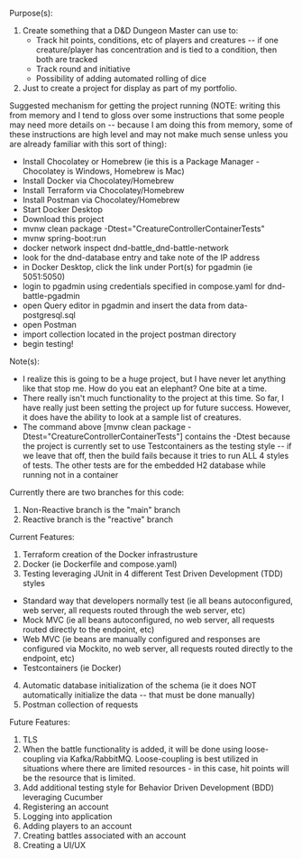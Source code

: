 Purpose(s):
1) Create something that a D&D Dungeon Master can use to:
    - Track hit points, conditions, etc of players and creatures -- if one creature/player has concentration and is tied to a condition, then both are tracked
    - Track round and initiative
    - Possibility of adding automated rolling of dice
2) Just to create a project for display as part of my portfolio.

Suggested mechanism for getting the project running (NOTE: writing this from memory and I tend to gloss over some instructions that some people may need more details on -- because I am doing this from memory, some of these instructions are high level and may not make much sense unless you are already familiar with this sort of thing):
- Install Chocolatey or Homebrew (ie this is a Package Manager - Chocolatey is Windows, Homebrew is Mac)
- Install Docker via Chocolatey/Homebrew
- Install Terraform via Chocolatey/Homebrew
- Install Postman via Chocolatey/Homebrew
- Start Docker Desktop
- Download this project
- mvnw clean package -Dtest="CreatureControllerContainerTests"
- mvnw spring-boot:run
- docker network inspect dnd-battle_dnd-battle-network
- look for the dnd-database entry and take note of the IP address
- in Docker Desktop, click the link under Port(s) for pgadmin (ie 5051:5050)
- login to pgadmin using credentials specified in compose.yaml for dnd-battle-pgadmin
- open Query editor in pgadmin and insert the data from data-postgresql.sql
- open Postman
- import collection located in the project postman directory
- begin testing!

Note(s):
- I realize this is going to be a huge project, but I have never let anything like that stop me.  How do you eat an elephant? One bite at a time.
- There really isn't much functionality to the project at this time.  So far, I have really just been setting the project up for future success.  However, it does have the ability to look at a sample list of creatures.
- The command above [mvnw clean package -Dtest="CreatureControllerContainerTests"] contains the -Dtest because the project is currently set to use Testcontainers as the testing style -- if we leave that off, then the build fails because it tries to run ALL 4 styles of tests. The other tests are for the embedded H2 database while running not in a container

Currently there are two branches for this code:
1) Non-Reactive branch is the "main" branch
2) Reactive branch is the "reactive" branch

Current Features:
1) Terraform creation of the Docker infrastrusture
2) Docker (ie Dockerfile and compose.yaml)
3) Testing leveraging JUnit in 4 different Test Driven Development (TDD) styles
  - Standard way that developers normally test (ie all beans autoconfigured, web server, all requests routed through the web server, etc)
  - Mock MVC (ie all beans autoconfigured, no web server, all requests routed directly to the endpoint, etc)
  - Web MVC (ie beans are manually configured and responses are configured via Mockito, no web server, all requests routed directly to the endpoint, etc)
  - Testcontainers (ie Docker)
4) Automatic database initialization of the schema (ie it does NOT automatically initialize the data -- that must be done manually)
5) Postman collection of requests

Future Features:
1) TLS
2) When the battle functionality is added, it will be done using loose-coupling via Kafka/RabbitMQ. Loose-coupling is best utilized in situations where there are limited resources - in this case, hit points will be the resource that is limited.
3) Add additional testing style for Behavior Driven Development (BDD) leveraging Cucumber
4) Registering an account
5) Logging into application
6) Adding players to an account
7) Creating battles associated with an account
8) Creating a UI/UX
